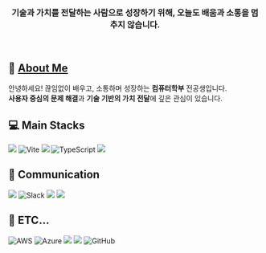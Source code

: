 
<h3 align="center">기술과 가치를 전달하는 사람으로 성장하기 위해, 오늘도 배움과 소통을 멈추지 않습니다.</h3>

<br>

## 👋 [About Me](https://www.linkedin.com/in/%EC%88%98%EB%A6%BD-%EC%84%B1-9473aa368/)

<p>안녕하세요! 끊임없이 배우고, 소통하며 성장하는 <strong>컴퓨터학부</strong> 전공생입니다.<br><strong>사용자 중심의 문제 해결</strong>과 <strong>기술 기반의 가치 전달</strong>에 깊은 관심이 있습니다.</p>

## 💻 Main Stacks 

![](https://img.shields.io/badge/React-20232A?style=for-the-badge&logo=react&logoColor=61DAFB)
![Vite](https://img.shields.io/badge/vite-%23646CFF.svg?style=for-the-badge&logo=vite&logoColor=white)
![](https://img.shields.io/badge/JavaScript-F7DF1E?style=for-the-badge&logo=JavaScript&logoColor=white) 
![TypeScript](https://img.shields.io/badge/typescript-%23007ACC.svg?style=for-the-badge&logo=typescript&logoColor=white)
![](https://img.shields.io/badge/C%2B%2B-00599C?style=for-the-badge&logo=c%2B%2B&logoColor=white) 

## 💬 Communication

![](https://img.shields.io/badge/Notion-000000?style=for-the-badge&logo=notion&logoColor=white)
![Slack](https://img.shields.io/badge/Slack-4A154B?style=for-the-badge&logo=slack&logoColor=white)
![](https://img.shields.io/badge/Discord-7289DA?style=for-the-badge&logo=discord&logoColor=white)
![](https://img.shields.io/badge/Zoom-2D8CFF?style=for-the-badge&logo=zoom&logoColor=white)

## 📝 ETC...

![AWS](https://img.shields.io/badge/AWS-%23FF9900.svg?style=for-the-badge&logo=amazon-aws&logoColor=white)
![Azure](https://img.shields.io/badge/azure-%230072C6.svg?style=for-the-badge&logo=microsoftazure&logoColor=white)
![](https://img.shields.io/badge/Figma-F24E1E?style=for-the-badge&logo=figma&logoColor=white)
![](https://img.shields.io/badge/GIT-E44C30?style=for-the-badge&logo=git&logoColor=white)
![GitHub](https://img.shields.io/badge/github-%23121011.svg?style=for-the-badge&logo=github&logoColor=white)
